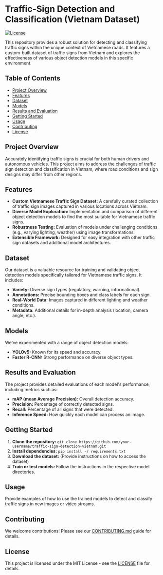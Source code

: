# Traffic-Sign Detection and Classification (Vietnam Dataset)

[![License](https://img.shields.io/badge/License-MIT-yellow.svg)](https://opensource.org/licenses/MIT)

This repository provides a robust solution for detecting and classifying traffic signs within the unique context of Vietnamese roads. It features a custom-built dataset of traffic signs from Vietnam and explores the effectiveness of various object detection models in this specific environment.

## Table of Contents

- [Project Overview](#project-overview)
- [Features](#features)
- [Dataset](#dataset)
- [Models](#models)
- [Results and Evaluation](#results-and-evaluation)
- [Getting Started](#getting-started)
- [Usage](#usage)
- [Contributing](#contributing)
- [License](#license)

## Project Overview

Accurately identifying traffic signs is crucial for both human drivers and autonomous vehicles. This project aims to address the challenges of traffic sign detection and classification in Vietnam, where road conditions and sign designs may differ from other regions.

## Features

- **Custom Vietnamese Traffic Sign Dataset:** A carefully curated collection of traffic sign images captured in various locations across Vietnam.
- **Diverse Model Exploration:**  Implementation and comparison of different object detection models to find the most suitable for Vietnamese traffic signs.
- **Robustness Testing:** Evaluation of models under challenging conditions (e.g., varying lighting, weather) using image transformations.
- **Extensible Framework:** Designed for easy integration with other traffic sign datasets and additional model architectures.

## Dataset

Our dataset is a valuable resource for training and validating object detection models specifically tailored for Vietnamese traffic signs. It includes:

- **Variety:**  Diverse sign types (regulatory, warning, informational).
- **Annotations:**  Precise bounding boxes and class labels for each sign.
- **Real-World Data:** Images captured in different lighting and weather conditions.
- **Metadata:** Additional details for in-depth analysis (location, camera angle, etc.).

## Models

We've experimented with a range of object detection models:

- **YOLOv5:** Known for its speed and accuracy.
- **Faster R-CNN:** Strong performance on diverse object types.

## Results and Evaluation

The project provides detailed evaluations of each model's performance, including metrics such as:

- **mAP (mean Average Precision):** Overall detection accuracy.
- **Precision:** Percentage of correctly detected signs.
- **Recall:** Percentage of all signs that were detected.
- **Inference Speed:** How quickly each model can process an image.

## Getting Started

1. **Clone the repository:** `git clone https://github.com/your-username/traffic-sign-detection-vietnam.git`
2. **Install dependencies:** `pip install -r requirements.txt`
3. **Download the dataset:** (Provide instructions on how to access the dataset)
4. **Train or test models:** Follow the instructions in the respective model directories. 

## Usage

Provide examples of how to use the trained models to detect and classify traffic signs in new images or video streams.

## Contributing

We welcome contributions! Please see our [CONTRIBUTING.md](CONTRIBUTING.md) guide for details.

## License

This project is licensed under the MIT License - see the [LICENSE](LICENSE) file for details.

